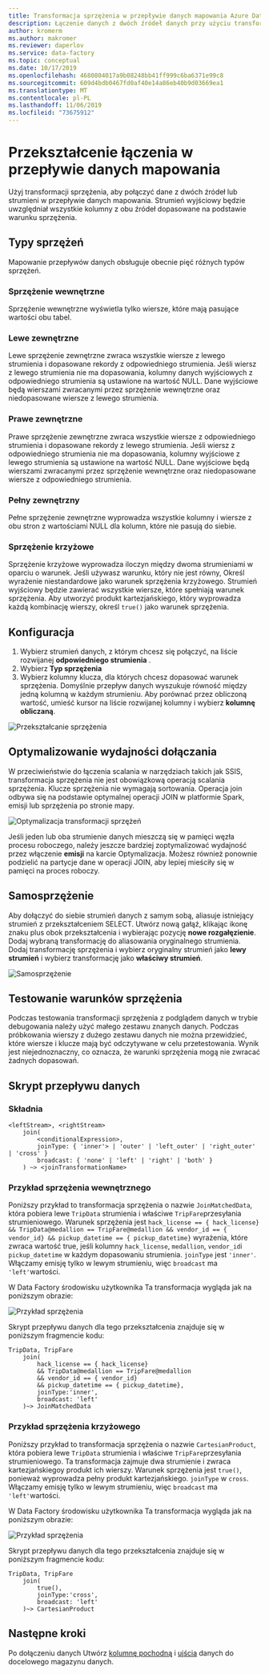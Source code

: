```yaml
---
title: Transformacja sprzężenia w przepływie danych mapowania Azure Data Factory
description: Łączenie danych z dwóch źródeł danych przy użyciu transformacji sprzężenia w przepływie danych mapowania Azure Data Factory
author: kromerm
ms.author: makromer
ms.reviewer: daperlov
ms.service: data-factory
ms.topic: conceptual
ms.date: 10/17/2019
ms.openlocfilehash: 4680804017a9b08248bb41ff999c6ba6371e99c8
ms.sourcegitcommit: 609d4bdb0467fd0af40e14a86eb40b9d03669ea1
ms.translationtype: MT
ms.contentlocale: pl-PL
ms.lasthandoff: 11/06/2019
ms.locfileid: "73675912"
---
```

# <a name="join-transformation-in-mapping-data-flow"></a>Przekształcenie łączenia w przepływie danych mapowania

Użyj transformacji sprzężenia, aby połączyć dane z dwóch źródeł lub strumieni w przepływie danych mapowania. Strumień wyjściowy będzie uwzględniał wszystkie kolumny z obu źródeł dopasowane na podstawie warunku sprzężenia. 

## <a name="join-types"></a>Typy sprzężeń

Mapowanie przepływów danych obsługuje obecnie pięć różnych typów sprzężeń.

### <a name="inner-join"></a>Sprzężenie wewnętrzne

Sprzężenie wewnętrzne wyświetla tylko wiersze, które mają pasujące wartości obu tabel.

### <a name="left-outer"></a>Lewe zewnętrzne

Lewe sprzężenie zewnętrzne zwraca wszystkie wiersze z lewego strumienia i dopasowane rekordy z odpowiedniego strumienia. Jeśli wiersz z lewego strumienia nie ma dopasowania, kolumny danych wyjściowych z odpowiedniego strumienia są ustawione na wartość NULL. Dane wyjściowe będą wierszami zwracanymi przez sprzężenie wewnętrzne oraz niedopasowane wiersze z lewego strumienia.

### <a name="right-outer"></a>Prawe zewnętrzne

Prawe sprzężenie zewnętrzne zwraca wszystkie wiersze z odpowiedniego strumienia i dopasowane rekordy z lewego strumienia. Jeśli wiersz z odpowiedniego strumienia nie ma dopasowania, kolumny wyjściowe z lewego strumienia są ustawione na wartość NULL. Dane wyjściowe będą wierszami zwracanymi przez sprzężenie wewnętrzne oraz niedopasowane wiersze z odpowiedniego strumienia.

### <a name="full-outer"></a>Pełny zewnętrzny

Pełne sprzężenie zewnętrzne wyprowadza wszystkie kolumny i wiersze z obu stron z wartościami NULL dla kolumn, które nie pasują do siebie.

### <a name="cross-join"></a>Sprzężenie krzyżowe

Sprzężenie krzyżowe wyprowadza iloczyn między dwoma strumieniami w oparciu o warunek. Jeśli używasz warunku, który nie jest równy, Określ wyrażenie niestandardowe jako warunek sprzężenia krzyżowego. Strumień wyjściowy będzie zawierać wszystkie wiersze, które spełniają warunek sprzężenia. Aby utworzyć produkt kartezjańskiego, który wyprowadza każdą kombinację wierszy, określ `true()` jako warunek sprzężenia.

## <a name="configuration"></a>Konfiguracja

1. Wybierz strumień danych, z którym chcesz się połączyć, na liście rozwijanej **odpowiedniego strumienia** .
1. Wybierz **Typ sprzężenia**
1. Wybierz kolumny klucza, dla których chcesz dopasować warunek sprzężenia. Domyślnie przepływ danych wyszukuje równość między jedną kolumną w każdym strumieniu. Aby porównać przez obliczoną wartość, umieść kursor na liście rozwijanej kolumny i wybierz **kolumnę obliczaną**.

![Przekształcanie sprzężenia](media/data-flow/join.png "Join")

## <a name="optimizing-join-performance"></a>Optymalizowanie wydajności dołączania

W przeciwieństwie do łączenia scalania w narzędziach takich jak SSIS, transformacja sprzężenia nie jest obowiązkową operacją scalania sprzężenia. Klucze sprzężenia nie wymagają sortowania. Operacja join odbywa się na podstawie optymalnej operacji JOIN w platformie Spark, emisji lub sprzężenia po stronie mapy.

![Optymalizacja transformacji sprzężeń](media/data-flow/joinoptimize.png "Optymalizacja dołączania")

Jeśli jeden lub oba strumienie danych mieszczą się w pamięci węzła procesu roboczego, należy jeszcze bardziej zoptymalizować wydajność przez włączenie **emisji** na karcie Optymalizacja. Możesz również ponownie podzielić na partycje dane w operacji JOIN, aby lepiej mieściły się w pamięci na proces roboczy.

## <a name="self-join"></a>Samosprzężenie

Aby dołączyć do siebie strumień danych z samym sobą, aliasuje istniejący strumień z przekształceniem SELECT. Utwórz nową gałąź, klikając ikonę znaku plus obok przekształcenia i wybierając pozycję **nowe rozgałęzienie**. Dodaj wybraną transformację do aliasowania oryginalnego strumienia. Dodaj transformację sprzężenia i wybierz oryginalny strumień jako **lewy strumień** i wybierz transformację jako **właściwy strumień**.

![Samosprzężenie](media/data-flow/selfjoin.png "Samosprzężenie")

## <a name="testing-join-conditions"></a>Testowanie warunków sprzężenia

Podczas testowania transformacji sprzężenia z podglądem danych w trybie debugowania należy użyć małego zestawu znanych danych. Podczas próbkowania wierszy z dużego zestawu danych nie można przewidzieć, które wiersze i klucze mają być odczytywane w celu przetestowania. Wynik jest niejednoznaczny, co oznacza, że warunki sprzężenia mogą nie zwracać żadnych dopasowań.

## <a name="data-flow-script"></a>Skrypt przepływu danych

### <a name="syntax"></a>Składnia

```
<leftStream>, <rightStream>
    join(
        <conditionalExpression>,
        joinType: { 'inner'> | 'outer' | 'left_outer' | 'right_outer' | 'cross' }
        broadcast: { 'none' | 'left' | 'right' | 'both' }
    ) ~> <joinTransformationName>
```

### <a name="inner-join-example"></a>Przykład sprzężenia wewnętrznego

Poniższy przykład to transformacja sprzężenia o nazwie `JoinMatchedData`, która pobiera lewe `TripData` strumienia i właściwe `TripFare`przesyłania strumieniowego.  Warunek sprzężenia jest `hack_license == { hack_license} && TripData@medallion == TripFare@medallion && vendor_id == { vendor_id} && pickup_datetime == { pickup_datetime}` wyrażenia, które zwraca wartość true, jeśli kolumny `hack_license`, `medallion`, `vendor_id`i `pickup_datetime` w każdym dopasowaniu strumienia. `joinType` jest `'inner'`. Włączamy emisję tylko w lewym strumieniu, więc `broadcast` ma `'left'`wartości.

W Data Factory środowisku użytkownika Ta transformacja wygląda jak na poniższym obrazie:

![Przykład sprzężenia](media/data-flow/join-script1.png "Przykład sprzężenia")

Skrypt przepływu danych dla tego przekształcenia znajduje się w poniższym fragmencie kodu:

```
TripData, TripFare
    join(
        hack_license == { hack_license}
        && TripData@medallion == TripFare@medallion
        && vendor_id == { vendor_id}
        && pickup_datetime == { pickup_datetime},
        joinType:'inner',
        broadcast: 'left'
    )~> JoinMatchedData
```

### <a name="cross-join-example"></a>Przykład sprzężenia krzyżowego

Poniższy przykład to transformacja sprzężenia o nazwie `CartesianProduct`, która pobiera lewe `TripData` strumienia i właściwe `TripFare`przesyłania strumieniowego. Ta transformacja zajmuje dwa strumienie i zwraca kartezjańskiegoy produkt ich wierszy. Warunek sprzężenia jest `true()`, ponieważ wyprowadza pełny produkt kartezjańskiego. `joinType` w `cross`. Włączamy emisję tylko w lewym strumieniu, więc `broadcast` ma `'left'`wartości.

W Data Factory środowisku użytkownika Ta transformacja wygląda jak na poniższym obrazie:

![Przykład sprzężenia](media/data-flow/join-script2.png "Przykład sprzężenia")

Skrypt przepływu danych dla tego przekształcenia znajduje się w poniższym fragmencie kodu:

```
TripData, TripFare
    join(
        true(),
        joinType:'cross',
        broadcast: 'left'
    )~> CartesianProduct
```

## <a name="next-steps"></a>Następne kroki

Po dołączeniu danych Utwórz [kolumnę pochodną](data-flow-derived-column.md) i [ujścia](data-flow-sink.md) danych do docelowego magazynu danych.
